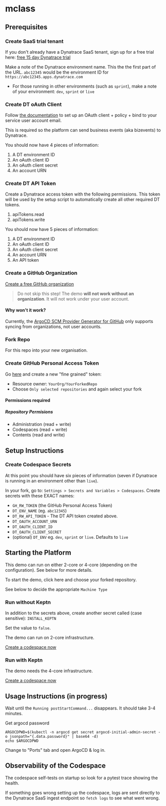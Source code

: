 # mclass

## Prerequisites

### Create SaaS trial tenant

If you don't already have a Dynatrace SaaS tenant, sign up for a free trial here: [free 15 day Dynatrace trial](https://www.dynatrace.com/trial)

Make a note of the Dynatrace environment name. This the the first part of the URL. `abc12345` would be the environment ID for `https://abc12345.apps.dynatrace.com`

* For those running in other environments (such as `sprint`), make a note of your environment: `dev`, `sprint` or `live`

### Create DT oAuth Client

Follow [the documentation](https://www.dynatrace.com/support/help/platform-modules/business-analytics/ba-api-ingest) to set up an OAuth client + policy + bind to your service user account email.

This is required so the platform can send business events (aka bizevents) to Dynatrace.

You should now have 4 pieces of information:

1. A DT environment ID
1. An oAuth client ID
1. An oAuth client secret
1. An account URN

### Create DT API Token

Create a Dynatrace access token with the following permissions. This token will be used by the setup script to automatically create all other required DT tokens.

1. apiTokens.read
1. apiTokens.write

You should now have 5 pieces of information:

1. A DT environment ID
1. An oAuth client ID
1. An oAuth client secret
1. An account URN
1. An API token

###  Create a GitHub Organization

[Create a free GitHub organization](https://github.com/account/organizations/new?plan=free)

> Do not skip this step! The demo **will not work without an organization**. It will not work under your user account.

#### Why won't it work?

Currently, the [ArgoCD SCM Provider Generator for GitHub](https://argocd-applicationset.readthedocs.io/en/stable/Generators-SCM-Provider/#github) only supports syncing from organizations, not user accounts.

### Fork Repo

For this repo into your new organisation.

### Create GitHub Personal Access Token

Go [here](https://github.com/settings/personal-access-tokens/new) and create a new "fine grained" token:

- Resource owner: `YourOrg/YourForkedRepo`
- Choose `Only selected repositories` and again select your fork

#### Permissions required

##### Repository Permisions

- Administration (read + write)
- Codespaces (read + write)
- Contents (read and write)

## Setup Instructions

### Create Codespace Secrets

At this point you should have six pieces of information (seven if Dynatrace is running in an environment other than `live`).

In your fork, go to: `Settings > Secrets and Variables > Codespaces`. Create secrets with these EXACT names:

- `GH_RW_TOKEN` (the GitHub Personal Access Token)
- `DT_ENV_NAME` (eg. `abc12345`)
- `DT_RW_API_TOKEN` - The DT API token created above.
- `DT_OAUTH_ACCOUNT_URN`
- `DT_OAUTH_CLIENT_ID`
- `DT_OAUTH_CLIENT_SECRET`
- (optional) `DT_ENV` eg. `dev`, `sprint` or `live`. Defaults to `live`

## Starting the Platform

This demo can run on either 2-core or 4-core (depending on the configuration). See below for more details.

To start the demo, click here and choose your forked repository.

See below to decide the appropriate `Machine Type`

### Run without Keptn

In addition to the secrets above, create another secret called (case sensitive): `INSTALL_KEPTN`

Set the value to `false`.

The demo can run on 2-core infrastructure.

[Create a codespace now](https://github.com/codespaces/new)

### Run with Keptn

The demo needs the 4-core infrastructure.

[Create a codespace now](https://github.com/codespaces/new)

## Usage Instructions (in progress)

Wait until the `Running postStartCommand...` disappears. It should take 3-4 minutes.

Get argocd password
```
ARGOCDPWD=$(kubectl -n argocd get secret argocd-initial-admin-secret -o jsonpath="{.data.password}" | base64 -d)
echo $ARGOCDPWD
```

Change to "Ports" tab and open ArgoCD & log in.

## Observability of the Codespace

The codespace self-tests on startup so look for a pytest trace showing the health.

If something goes wrong setting up the codespace, logs are sent directly to the Dynatrace SaaS ingest endpoint so `fetch logs` to see what went wrong.